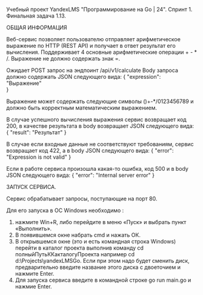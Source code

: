 Учебный проект YandexLMS "Программирование на Go | 24".
Спринт 1. Финальная задача 1.13.

ОБЩАЯ ИНФОРМАЦИЯ

Веб-сервис позволяет пользователю отправляет арифметическое выражение по HTTP (REST API) и получает в ответ результат его вычисления.
Поддерживает 4 основные арифметические операции + - * /. Выражение не должно содержать знак =.

Ожидает POST запрос на эндпоинт /api/v1/calculate
Body запроса должно содержать JSON следующего вида:
{
    "expression": "Выражение"  
}

Выражение может содержать следующие символы ()+-*/0123456789 и должно быть корректным математическим выражением.

В случае успешного вычисления выражения сервис возвращает код 200, в качестве результата в body возвращает JSON следующего вида:
{
    "result": "Результат"
}

В случае если входные данные не соответствуют требованиям, сервис возвращает код 422, а в body JSON следующего вида:
{
    "error": "Expression is not valid"
}

Если в работе сервиса произошла какая-то ошибка, код 500 и в body JSON следующего вида:
{
    "error": "Internal server error"
}

ЗАПУСК СЕРВИСА.

Сервис обрабатывает запросы, поступающие на порт 80.

Для его запуска в ОС Windows необходимо :
1. нажмите Win+R, либо перейдите в меню «Пуск» и выбрать пункт «Выполнить».
2. В появившемся окне набрать cmd и нажать ОК. 
3. В открывшемся окне (это и есть командная строка Windows) перейти в каталог проекта выполнив команду
   cd полныйПутьККакталогуПроекта
   например cd d:\Projects\yandexLMSGo. Если при этом надо будет сменить диск, предварительно введите название этого диска с двоеточием и нажмите Enter.
4. Для запуска сервиса введите в командной строке 
   go run main.go
   и нажмие Enter.